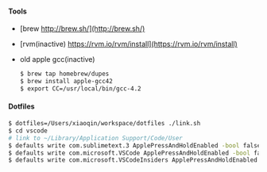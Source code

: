 #### Tools

* [brew http://brew.sh/](http://brew.sh/)
* [rvm(inactive) https://rvm.io/rvm/install](https://rvm.io/rvm/install)
* old apple gcc(inactive)

  ```bash
  $ brew tap homebrew/dupes
  $ brew install apple-gcc42
  $ export CC=/usr/local/bin/gcc-4.2
  ```

#### Dotfiles

```bash
$ dotfiles=/Users/xiaoqin/workspace/dotfiles ./link.sh
$ cd vscode
# link to ~/Library/Application Support/Code/User
$ defaults write com.sublimetext.3 ApplePressAndHoldEnabled -bool false
$ defaults write com.microsoft.VSCode ApplePressAndHoldEnabled -bool false         # For VS Code
$ defaults write com.microsoft.VSCodeInsiders ApplePressAndHoldEnabled -bool false # For VS Code Insider
```
